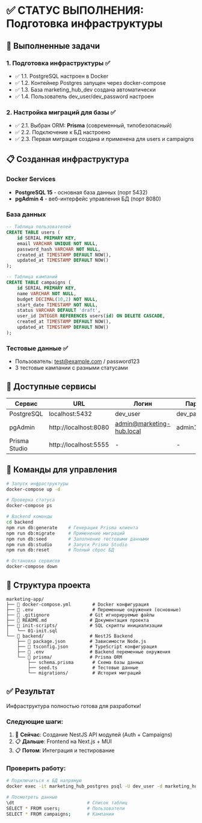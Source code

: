 # ✅ СТАТУС ВЫПОЛНЕНИЯ: Подготовка инфраструктуры

## 🎯 Выполненные задачи

### 1. Подготовка инфраструктуры ✅
- ✅ 1.1. PostgreSQL настроен в Docker
- ✅ 1.2. Контейнер Postgres запущен через docker-compose
- ✅ 1.3. База marketing_hub_dev создана автоматически
- ✅ 1.4. Пользователь dev_user/dev_password настроен

### 2. Настройка миграций для базы ✅
- ✅ 2.1. Выбран ORM: **Prisma** (современный, типобезопасный)
- ✅ 2.2. Подключение к БД настроено
- ✅ 2.3. Первая миграция создана и применена для users и campaigns

## 📋 Созданная инфраструктура

### Docker Services
- **PostgreSQL 15** - основная база данных (порт 5432)
- **pgAdmin 4** - веб-интерфейс управления БД (порт 8080)

### База данных
```sql
-- Таблица пользователей
CREATE TABLE users (
    id SERIAL PRIMARY KEY,
    email VARCHAR UNIQUE NOT NULL,
    password_hash VARCHAR NOT NULL,
    created_at TIMESTAMP DEFAULT NOW(),
    updated_at TIMESTAMP DEFAULT NOW()
);

-- Таблица кампаний
CREATE TABLE campaigns (
    id SERIAL PRIMARY KEY,
    name VARCHAR NOT NULL,
    budget DECIMAL(10,2) NOT NULL,
    start_date TIMESTAMP NOT NULL,
    status VARCHAR DEFAULT 'draft',
    user_id INTEGER REFERENCES users(id) ON DELETE CASCADE,
    created_at TIMESTAMP DEFAULT NOW(),
    updated_at TIMESTAMP DEFAULT NOW()
);
```

### Тестовые данные ✅
- Пользователь: test@example.com / password123
- 3 тестовые кампании с разными статусами

## 🔗 Доступные сервисы

| Сервис | URL | Логин | Пароль |
|--------|-----|-------|--------|
| PostgreSQL | localhost:5432 | dev_user | dev_password |
| pgAdmin | http://localhost:8080 | admin@marketing-hub.local | admin123 |
| Prisma Studio | http://localhost:5555 | - | - |

## 🚀 Команды для управления

```bash
# Запуск инфраструктуры
docker-compose up -d

# Проверка статуса
docker-compose ps

# Backend команды
cd backend
npm run db:generate    # Генерация Prisma клиента
npm run db:migrate     # Применение миграций
npm run db:seed        # Заполнение тестовыми данными
npm run db:studio      # Запуск Prisma Studio
npm run db:reset       # Полный сброс БД

# Остановка сервисов
docker-compose down
```

## 📁 Структура проекта

```
marketing-app/
├── 📄 docker-compose.yml        # Docker конфигурация
├── 📄 .env                      # Переменные окружения (основные)
├── 📄 .gitignore               # Git игнорируемые файлы
├── 📄 README.md                # Документация проекта
├── 📁 init-scripts/            # SQL скрипты инициализации
│   └── 01-init.sql
└── 📁 backend/                 # NestJS Backend
    ├── 📄 package.json         # Зависимости Node.js
    ├── 📄 tsconfig.json        # TypeScript конфигурация
    ├── 📄 .env                 # Backend переменные окружения
    └── 📁 prisma/              # Prisma ORM
        ├── schema.prisma       # Схема базы данных
        ├── seed.ts             # Тестовые данные
        └── migrations/         # История миграций
```

## ✅ Результат

Инфраструктура полностью готова для разработки! 

### Следующие шаги:
1. 🔄 **Сейчас**: Создание NestJS API модулей (Auth + Campaigns)
2. 📋 **Дальше**: Frontend на Next.js + MUI
3. 📋 **Потом**: Интеграция и тестирование

### Проверить работу:
```bash
# Подключиться к БД напрямую
docker exec -it marketing_hub_postgres psql -U dev_user -d marketing_hub_dev

# Посмотреть данные
\dt                           # Список таблиц
SELECT * FROM users;          # Пользователи
SELECT * FROM campaigns;      # Кампании
```